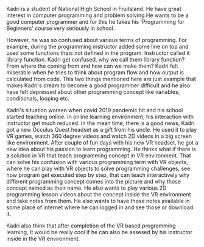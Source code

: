 Kadri is a student of National High School in Fruitsland. He have great interest in computer programming and problem solving.He wants to be a good computer programmer and for this he takes his 'Programming for Beginners' course very seriously in school. 

However, he was so confused about various terms of programming. For example, during the programming instructor added some line on top and used some functions thats not defined in the program. Instructor called it library function. Kadri get confused, why we call them library function? From where the coming from and how can we make them? 
Kadri felt miserable when he tries to think about program flow and how output is calculated from code. This two things mentioned here are just example that makes Kadri's dream to become a good programmer difficult and he also have felt depressed about other programming concept like variables, conditionals, looping etc. 

Kadri's situation worsen when covid 2019 pandemic hit and his school started teaching online. In online learning environment, his interaction with instructor get much reduced. 
In the mean time, there is a good news, Kadri got a new Occulus Quest headset as a gift from his uncle. He used it to play VR games, watch 360 degree videos and watch 2D videos in a big screen like environment. After couple of fun days with his new VR headset, he got a new idea about his passion to learn programming. He thinks what if there is a solution in VR that teach programming concept in VR environment. That can solve his confusion with various programming term with VR objects, where he can play with VR objects to solve programming challenges, see how program get executed step by step, that can teach interactively why different programming concept comes into the picture and why those concept named as their name. He also wants to play various 2D programming lesson videos about the concept inside the VR environment and take notes from them. He also wants to have those notes available in some place of internet where he can logged in and see those or download it. 

Kadri also think that after completion of the VR based programming learning, It would be really cool if he can also be assesed by his instructor inside in the VR environment. 
